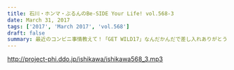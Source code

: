 ```yaml
---
title: 石川・ホンマ・ぶるんのBe-SIDE Your Life! vol.568-3
date: March 31, 2017
tags: ['2017', 'March 2017', 'vol.568']
draft: false
summary: 最近のコンビニ事情教えて！「GET WILD17」なんだかんだで差し入れありがとう！引き続きよろしくどうぞ！SAITO
---
```


http://project-phi.ddo.jp/ishikawa/ishikawa568_3.mp3